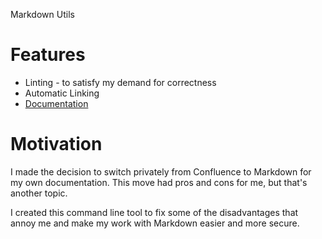 Markdown Utils

# Features

- Linting - to satisfy my demand for correctness
- Automatic Linking
- [Documentation](./Docs/README.md)

# Motivation

I made the decision to switch privately from Confluence to Markdown for my own
documentation. This move had pros and cons for me, but that's another topic.

I created this command line tool to fix some of the disadvantages that annoy
me and make my work with Markdown easier and more secure.
